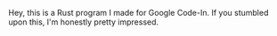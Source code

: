 Hey, this is a Rust program I made for Google Code-In. If you stumbled upon this, I'm honestly pretty impressed.
